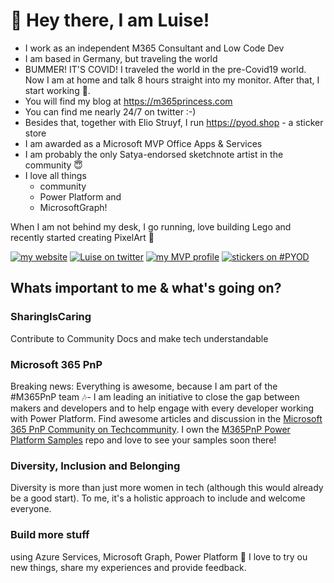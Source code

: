 # 👋 Hey there, I am Luise!

* I work as an independent M365 Consultant and Low Code Dev 
* I am based in Germany, but traveling the world
* BUMMER! IT'S COVID! I traveled the world in the pre-Covid19 world. Now I am at home and talk 8 hours straight into my monitor. After that, I start working 🤣.
* You will find my blog at https://m365princess.com
* You can find me nearly 24/7 on twitter :-) 
* Besides that, together with Elio Struyf, I run https://pyod.shop - a sticker store
* I am awarded as a Microsoft MVP Office Apps & Services
* I am probably the only Satya-endorsed sketchnote artist in the community 😇
* I love all things 
  * community
  * Power Platform and 
  * MicrosoftGraph! 

When I am not behind my desk, I go running, love building Lego and recently started creating PixelArt 👾

[![my website](https://img.shields.io/badge/%F0%9F%91%B8%20Luise%20Freese-M%20365%20Princess-red)](https://www.m365princess.com)
[![Luise on twitter](https://img.shields.io/badge/%40LuiseFreese-twitter-%231DA1F2)](https://www.twitter.com/LuiseFreese)
[![my MVP profile](https://img.shields.io/badge/%E2%AD%90-MVP-blue)](https://mvp.microsoft.com/en-us/PublicProfile/5003313?fullName=Luise%20Freese)
[![stickers on #PYOD](https://img.shields.io/badge/stickers-PimpYourOwnDevice.com-%2317A2B8)](https://www.pimpyourowndevice.com)

## Whats important to me & what's going on?

### SharingIsCaring
Contribute to Community Docs and make tech understandable

### Microsoft 365 PnP
Breaking news: Everything is awesome, because I am part of the #M365PnP team 🎶- I am leading an initiative to close the gap between makers and developers and to help engage with every developer working with Power Platform. Find awesome articles and discussion in the [Microsoft 365 PnP Community on Techcommunity](https://techcommunity.microsoft.com/t5/microsoft-365-pnp-blog/bg-p/Microsoft365PnPBlog). I own the [M365PnP Power Platform Samples](https://github.com/pnp/powerplatform-samples) repo and love to see your samples soon there!

### Diversity, Inclusion and Belonging

Diversity is more than just more women in tech (although this would already be a good start). To me, it's a holistic approach to include and welcome everyone. 

### Build more stuff

using Azure Services, Microsoft Graph, Power Platform  🚀 I love to try ou new things, share my experiences and provide feedback. 
